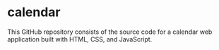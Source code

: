 # calendar
This GitHub repository consists of the source code for a calendar web application built with HTML, CSS, and JavaScript.
